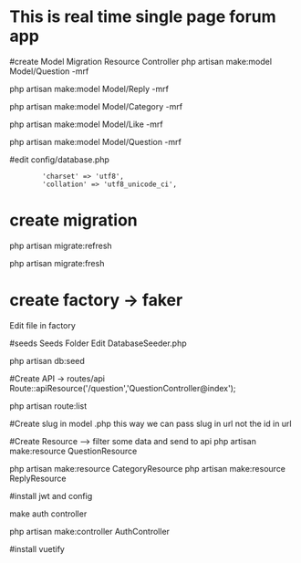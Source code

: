 # This is real time single page forum app

#create Model Migration Resource Controller
php artisan make:model Model/Question -mrf

php artisan make:model Model/Reply -mrf

php artisan make:model Model/Category -mrf

php artisan make:model Model/Like -mrf

php artisan make:model Model/Question -mrf

#edit config/database.php

            'charset' => 'utf8',
            'collation' => 'utf8_unicode_ci',

# create migration
php artisan migrate:refresh

php artisan migrate:fresh

# create factory -> faker
Edit file in factory



#seeds Seeds Folder
Edit DatabaseSeeder.php

php artisan db:seed



#Create API -> routes/api
Route::apiResource('/question','QuestionController@index');

php artisan route:list



#Create slug in model .php
this way we can pass slug in url not the id in url

#Create Resource --> filter some data and send to api
php artisan make:resource QuestionResource

php artisan make:resource CategoryResource
php artisan make:resource ReplyResource

#install jwt and config

make auth controller

php artisan make:controller AuthController

#install vuetify



#




